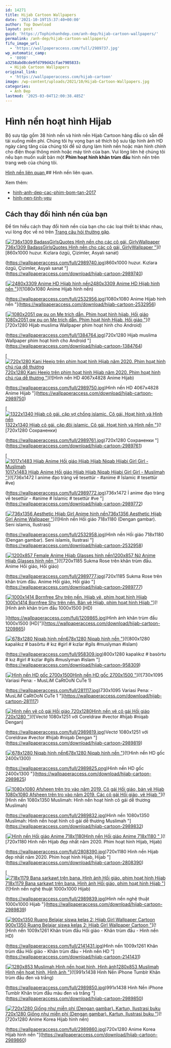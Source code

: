 ```yaml
---
id: 14271
title: Hijab Cartoon Wallpapers
date: '2021-10-19T15:37:40+00:00'
author: Top Download
layout: post
guid: 'https://Tophinhanhdep.com/anh-dep/hijab-cartoon-wallpapers/'
permalink: /anh-dep/hijab-cartoon-wallpapers/
fifu_image_url:
  - 'https://wallpaperaccess.com/full/2989737.jpg'
wp_automatic_camp:
  - '8098'
a3258abd8cde9fd799d42cfae7905833:
  - Hijab Cartoon Wallpapers
original_link:
  - 'https://wallpaperaccess.com/hijab-cartoon'
image: /wp-content/uploads/2021/10/Hijab-Cartoon-Wallpapers.jpg
categories:
  - Ảnh Đẹp
lastmod: '2025-03-04T12:00:38.485Z'
---
```

# Hình nền hoạt hình Hijab

Bộ sưu tập gồm 38 hình nền và hình nền Hijab Cartoon hàng đầu có sẵn để tải xuống miễn phí. Chúng tôi hy vọng bạn sẽ thích bộ sưu tập hình ảnh HD ngày càng tăng của chúng tôi để sử dụng làm hình nền hoặc màn hình chính cho điện thoại thông minh hoặc máy tính của bạn. Vui lòng liên hệ chúng tôi nếu bạn muốn xuất bản một **Phim hoạt hình khăn trùm đầu** hình nền trên trang web của chúng tôi.

[Hình nền liên quan ](#related) ## Hình nền liên quan.

   
 Xem thêm:

   
- [hinh-anh-dep-cac-phim-bom-tan-2017](https://tophinhanhdep.com/anh-dep/hinh-anh-dep-cac-phim-bom-tan-2017/)
- [hinh-nen-tinh-yeu](https://tophinhanhdep.com/hinh-nen-dep/hinh-nen-tinh-yeu/)

## Cách thay đổi hình nền của bạn

Để tìm hiểu cách thay đổi hình nền của bạn cho các loại thiết bị khác nhau, vui lòng đọc về nó trên [Trang câu hỏi thường gặp](https://tophinhanhdep.com/faq/).

  
[[![736x1309 BadassGirlsQuotes Hình nền cho các cô gái, GirlyWallpaper](https://wallpaperaccess.com/full/2989737.jpg)736x1309 BadassGirlsQuotes Hình nền cho các cô gái, GirlyWallpaper "](https://wallpaperaccess.com/download/hijab-cartoon-2989737)](![860x1000 huzur.  Kızlara özgü, Çizimler, Asyalı sanat)

(https://wallpaperaccess.com/full/2989740.jpg)860x1000 huzur. Kızlara özgü, Çizimler, Asyalı sanat "](https://wallpaperaccess.com/download/hijab-cartoon-2989740)

[[![2480x3309 Anime HD Hijab hình nền](https://wallpaperaccess.com/full/2808450.jpg)2480x3309 Anime HD Hijab hình nền "](https://wallpaperaccess.com/download/hijab-cartoon-2808450)](![1080x1080 Anime Hijab hình nền)

(https://wallpaperaccess.com/full/2532956.jpg)1080x1080 Anime Hijab hình nền "](https://wallpaperaccess.com/download/hijab-cartoon-2532956)

[[![1080x2051 qw pu on Me trích dẫn.  Phim hoạt hình hijab, Hồi giáo](https://wallpaperaccess.com/full/2989743.jpg)1080x2051 qw pu on Me trích dẫn. Phim hoạt hình Hijab, Hồi giáo "](https://wallpaperaccess.com/download/hijab-cartoon-2989743)](![720x1280 Hijab muslima Wallpaper phim hoạt hình cho Android)

(https://wallpaperaccess.com/full/1384764.jpg)720x1280 Hijab muslima Wallpaper phim hoạt hình cho Android "](https://wallpaperaccess.com/download/hijab-cartoon-1384764)

[[![720x1280 Kani Heejo trên phim hoạt hình Hijab năm 2020. Phim hoạt hình chú rùa dễ thương](https://wallpaperaccess.com/full/2989749.jpg)720x1280 Kani Heejo trên phim hoạt hình Hijab năm 2020. Phim hoạt hình chú rùa dễ thương "](https://wallpaperaccess.com/download/hijab-cartoon-2989749)](![Hình nền HD 4067x4828 Anime Hijab)

(https://wallpaperaccess.com/full/2989750.jpg)Hình nền HD 4067x4828 Anime Hijab "](https://wallpaperaccess.com/download/hijab-cartoon-2989750)

[[![1322x1340 Hijab cô gái.  cặp vợ chồng islamic.  Cô gái, Hoạt hình và Hình nền](https://wallpaperaccess.com/full/281145.jpg)1322x1340 Hijab cô gái. cặp đôi islamic. Cô gái, Hoạt hình và Hình nền "](https://wallpaperaccess.com/download/hijab-cartoon-281145)](![720x1280 Сохраненки)

(https://wallpaperaccess.com/full/2989761.jpg)720x1280 Сохраненки "](https://wallpaperaccess.com/download/hijab-cartoon-2989761)

[[![1017x1483 Hijab Anime Hồi giáo Hijab Hijab Niqab Hijabi Girl Girl - Muslimah](https://wallpaperaccess.com/full/2256258.jpg)1017x1483 Hijab Anime Hồi giáo Hijab Hijab Niqab Hijabi Girl Girl - Muslimah "](https://wallpaperaccess.com/download/hijab-cartoon-2256258)](![736x1472 İ anime đạo tràng về tesettür - #anime # İslamic # tesettür #ve)

(https://wallpaperaccess.com/full/2989772.jpg)736x1472 İ anime đạo tràng về tesettür - #anime # İslamic # tesettür #ve "](https://wallpaperaccess.com/download/hijab-cartoon-2989772)

[[![736x1356 Aesthetic Hijab Girl Anime hình nền](https://wallpaperaccess.com/full/2989773.jpg)736x1356 Aesthetic Hijab Girl Anime Wallpaper "](https://wallpaperaccess.com/download/hijab-cartoon-2989773)](![Hình nền Hồi giáo 718x1180 (Dengan gambar).  Seni islamis, Ilustrasi)

(https://wallpaperaccess.com/full/2532958.jpg)Hình nền Hồi giáo 718x1180 (Dengan gambar). Seni islamis, Ilustrasi "](https://wallpaperaccess.com/download/hijab-cartoon-2532958)

[[![1200x857 Female Anime Hijab Glasses hình nền](https://wallpaperaccess.com/full/2989776.jpg)1200x857 Nữ Anime Hijab Glasses hình nền "](https://wallpaperaccess.com/download/hijab-cartoon-2989776)](![720x1185 Sukma Rose trên khăn trùm đầu.  Anime Hồi giáo, Hồi giáo)

(https://wallpaperaccess.com/full/2989777.jpg)720x1185 Sukma Rose trên khăn trùm đầu. Anime Hồi giáo, Hồi giáo "](https://wallpaperaccess.com/download/hijab-cartoon-2989777)

[[![1000x1414 Bornfree Shy trên nền.  Hijab vẽ, phim hoạt hình Hijab](https://wallpaperaccess.com/full/2141472.jpg)1000x1414 Bornfree Shy trên nền. Bản vẽ Hijab, phim hoạt hình Hijab "](https://wallpaperaccess.com/download/hijab-cartoon-2141472)](![Hình ảnh khăn trùm đầu 1000x1500 [HD)

](https://wallpaperaccess.com/full/1209865.jpg)Hình ảnh khăn trùm đầu 1000x1500 \[HD\]"](https://wallpaperaccess.com/download/hijab-cartoon-1209865)

[[![678x1280 Niqab hình nền](https://wallpaperaccess.com/full/2255499.jpg)678x1280 Niqab hình nền "](https://wallpaperaccess.com/download/hijab-cartoon-2255499)](![800x1280 kapalıkız # basörtu # kız #girl # kızlar #gils #muslyman #islam)

(https://wallpaperaccess.com/full/958309.jpg)800x1280 kapalıkız # basörtu # kız #girl # kızlar #gils #muslyman #islam "](https://wallpaperaccess.com/download/hijab-cartoon-958309)

[[![Hình nền HD gốc 2700x1500](https://wallpaperaccess.com/full/2989799.png)Hình nền HD gốc 2700x1500 "](https://wallpaperaccess.com/download/hijab-cartoon-2989799)](![730x1095 Variasi Pena: - MusLiM CaRtOoN CuTe 1)

(https://wallpaperaccess.com/full/281117.jpg)730x1095 Variasi Pena: - MusLiM CaRtOoN CuTe 1 "](https://wallpaperaccess.com/download/hijab-cartoon-281117)

[[![Hình nền vẽ cô gái Hồi giáo 720x1280](https://wallpaperaccess.com/full/2989803.jpg)Hình nền vẽ cô gái Hồi giáo 720x1280 "](https://wallpaperaccess.com/download/hijab-cartoon-2989803)](![Vectơ 1080x1251 với Coreldraw #vector #hijab #niqab Dengan)

(https://wallpaperaccess.com/full/2989819.jpg)Vectơ 1080x1251 với Coreldraw #vector #hijab #niqab Dengan "](https://wallpaperaccess.com/download/hijab-cartoon-2989819)

[[![678x1280 Niqab hình nền](https://wallpaperaccess.com/full/2255510.jpg)678x1280 Niqab hình nền "](https://wallpaperaccess.com/download/hijab-cartoon-2255510)](![Hình nền HD gốc 2400x1300)

(https://wallpaperaccess.com/full/2989825.png)Hình nền HD gốc 2400x1300 "](https://wallpaperaccess.com/download/hijab-cartoon-2989825)

[[![1080x1080 Afsheen trên tro vào năm 2019. Cô gái Hồi giáo, bản vẽ Hijab](https://wallpaperaccess.com/full/1384805.jpg)1080x1080 Afsheen trên tro vào năm 2019. Các cô gái Hồi giáo, vẽ Hijab "](https://wallpaperaccess.com/download/hijab-cartoon-1384805)](![Hình nền 1080x1350 Muslimah: Hình nền hoạt hình cô gái dễ thương Muslimah)

(https://wallpaperaccess.com/full/2989832.jpg)Hình nền 1080x1350 Muslimah: Hình nền hoạt hình cô gái dễ thương Muslimah "](https://wallpaperaccess.com/download/hijab-cartoon-2989832)

[[![Hình nền Hồi giáo Anime 718x1180](https://wallpaperaccess.com/full/2532922.jpg)Hình nền Hồi giáo Anime 718x1180 " ](https://wallpaperaccess.com/download/hijab-cartoon-2532922)](![720x1180 Hình nền Hijab đẹp nhất năm 2020. Phim hoạt hình Hijab, Hijab)

(https://wallpaperaccess.com/full/2808390.jpg)720x1180 Hình nền Hijab đẹp nhất năm 2020. Phim hoạt hình Hijab, Hijab "](https://wallpaperaccess.com/download/hijab-cartoon-2808390)

[[![718x1179 Bana sarkawt trên bana.  Hình ảnh Hồi giáo, phim hoạt hình Hijab](https://wallpaperaccess.com/full/2989838.jpg)718x1179 Bana sarkawt trên bana. Hình ảnh Hồi giáo, phim hoạt hình Hijab "](https://wallpaperaccess.com/download/hijab-cartoon-2989838)](![Hình nền nghệ thuật 1000x1000 Hijab)

(https://wallpaperaccess.com/full/2989839.jpg)Hình nền nghệ thuật 1000x1000 Hijab "](https://wallpaperaccess.com/download/hijab-cartoon-2989839)

[[![900x1350 Ruang Belajar siswa kelas 2: Hijab Girl Wallpaper Cartoon](https://wallpaperaccess.com/full/2989842.jpg)900x1350 Ruang Belajar siswa kelas 2: Hijab Girl Wallpaper Cartoon "](https://wallpaperaccess.com/download/hijab-cartoon-2989842)](![Hình nền 1009x1261 Khăn trùm đầu Hồi giáo - Khăn trùm đầu - Hình nền HD)

(https://wallpaperaccess.com/full/2141431.jpg)Hình nền 1009x1261 Khăn trùm đầu Hồi giáo - Khăn trùm đầu - Hình nền HD "](https://wallpaperaccess.com/download/hijab-cartoon-2141431)

[[![1280x853 Muslimah Hình nền hoạt hình, Hình ảnh](https://wallpaperaccess.com/full/2989848.jpg)1280x853 Muslimah Hình nền hoạt hình, Hình ảnh "](https://wallpaperaccess.com/download/hijab-cartoon-2989848)](![991x1438 Hình Nền iPhone Tumblr Khăn trùm đầu đen và trắng)

(https://wallpaperaccess.com/full/2989850.jpg)991x1438 Hình Nền iPhone Tumblr Khăn trùm đầu màu đen và trắng "](https://wallpaperaccess.com/download/hijab-cartoon-2989850)

[[![720x1280 Giống như miễn phí (Dengan gambar).  Kartun, Ilustrasi buku](https://wallpaperaccess.com/full/2989855.jpg)720x1280 Giống như miễn phí (Dengan gambar). Kartun, Ilustrasi buku "](https://wallpaperaccess.com/download/hijab-cartoon-2989855)](![720x1280 Anime Korea Hijab hình nền)

(https://wallpaperaccess.com/full/2989860.jpg)720x1280 Anime Korea Hijab hình nền "](https://wallpaperaccess.com/download/hijab-cartoon-2989860)
